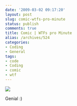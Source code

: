 ```yaml
---
date: '2009-03-02 09:17:20'
layout: post
slug: comic-wtfs-pro-minute
status: publish
comments: true
title: Comic | WTFs pro Minute
alias: /archives/524
categories:
- Coding
- General
tags:
- code
- Coding
- comic
- wtf
---
```


![](http://www.codinghorror.com/blog/images/the-only-valid-measurement-of-code-quality-wtfs-per-minute.png)

Genial :)
